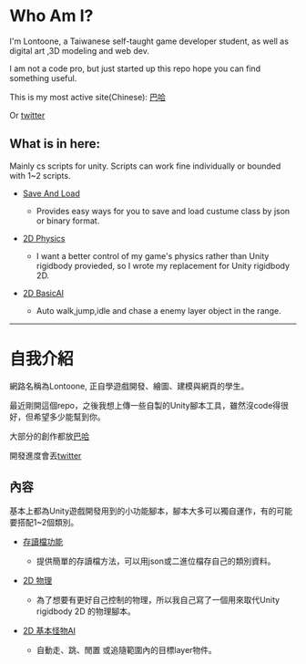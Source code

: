 # Who Am I?

 I'm Lontoone, a Taiwanese self-taught game developer student, as well as digital art ,3D modeling and web dev.
 
 I am not a code pro, but just started up this repo hope you can find something useful.

  This is my most active site(Chinese): [巴哈](https://home.gamer.com.tw/homeindex.php?owner=news2000tw)
  
  Or [twitter](https://twitter.com/cuneisolar)

## What is in here:
  Mainly cs scripts for unity. Scripts can work fine individually or bounded with 1~2 scripts.

  - [Save And Load](https://github.com/Lontoone/MyUnityToolLab/blob/master/Other/SaveAndLoad.cs)
    
    - Provides easy ways for you to save and load custume class by json or binary format.

  - [2D Physics](https://github.com/Lontoone/MyUnityToolLab/tree/master/2D%20Physic)
    
    - I want a better control of my game's physics rather than Unity rigidbody provieded, so I wrote my replacement for Unity rigidbody 2D.

  - [2D BasicAI](https://github.com/Lontoone/MyUnityToolLab/blob/master/Other/BasicAI.cs)
    
    - Auto walk,jump,idle and chase a enemy layer object in the range.

<hr>

# 自我介紹

 網路名稱為Lontoone, 正自學遊戲開發、繪圖、建模與網頁的學生。
 
 最近剛開這個repo，之後我想上傳一些自製的Unity腳本工具，雖然沒code得很好，但希望多少能幫到你。

 大部分的創作都放[巴哈](https://home.gamer.com.tw/homeindex.php?owner=news2000tw)
 
 開發進度會丟[twitter](https://twitter.com/cuneisolar)

## 內容
  基本上都為Unity遊戲開發用到的小功能腳本，腳本大多可以獨自運作，有的可能要搭配1~2個類別。

  - [存讀檔功能](https://github.com/Lontoone/MyUnityToolLab/blob/master/Other/SaveAndLoad.cs)
    
    - 提供簡單的存讀檔方法，可以用json或二進位檔存自己的類別資料。

  - [2D 物理](https://github.com/Lontoone/MyUnityToolLab/tree/master/2D%20Physic)
    
    - 為了想要有更好自己控制的物理，所以我自己寫了一個用來取代Unity rigidbody 2D 的物理腳本。
    
  - [2D 基本怪物AI](https://github.com/Lontoone/MyUnityToolLab/blob/master/Other/BasicAI.cs)
    
    - 自動走、跳、閒置 或追隨範圍內的目標layer物件。



